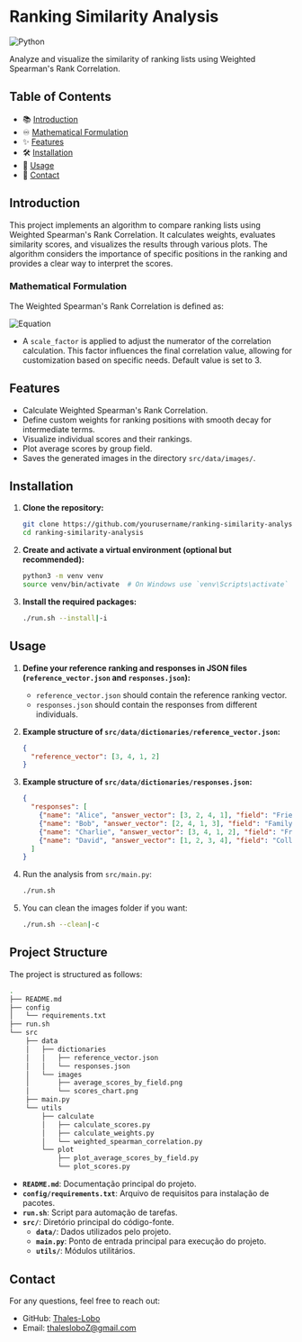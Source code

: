 # Ranking Similarity Analysis

![Python](https://img.shields.io/badge/python-3.7%2B-blue)

Analyze and visualize the similarity of ranking lists using Weighted Spearman's Rank Correlation.

## Table of Contents
- 📚 [Introduction](#introduction)
- ♾️ [Mathematical Formulation](#mathematical-formulation)
- ✨ [Features](#features)
- 🛠 [Installation](#installation)
- 🚀 [Usage](#usage)
- 📧 [Contact](#contact)

## Introduction
This project implements an algorithm to compare ranking lists using Weighted Spearman's Rank Correlation. It calculates weights, evaluates similarity scores, and visualizes the results through various plots. The algorithm considers the importance of specific positions in the ranking and provides a clear way to interpret the scores.

### Mathematical Formulation
The Weighted Spearman's Rank Correlation is defined as:

![Equation](https://miro.medium.com/v2/resize:fit:688/format:webp/1*CCl_9w_HKMZp8lFmrMz9FQ.png)

- A `scale_factor` is applied to adjust the numerator of the correlation calculation. This factor influences the final correlation value, allowing for customization based on specific needs. Default value is set to 3.

## Features
- Calculate Weighted Spearman's Rank Correlation.
- Define custom weights for ranking positions with smooth decay for intermediate terms.
- Visualize individual scores and their rankings.
- Plot average scores by group field.
- Saves the generated images in the directory `src/data/images/`.

## Installation
1. **Clone the repository:**
    ```bash
    git clone https://github.com/yourusername/ranking-similarity-analysis.git
    cd ranking-similarity-analysis
    ```

2. **Create and activate a virtual environment (optional but recommended):**
    ```bash
    python3 -m venv venv
    source venv/bin/activate  # On Windows use `venv\Scripts\activate`
    ```

3. **Install the required packages:**
    ```bash
    ./run.sh --install|-i
    ```

## Usage
1. **Define your reference ranking and responses in JSON files (`reference_vector.json` and `responses.json`):**
    - `reference_vector.json` should contain the reference ranking vector.
    - `responses.json` should contain the responses from different individuals.

2. **Example structure of `src/data/dictionaries/reference_vector.json`:**
    ```json
    {
      "reference_vector": [3, 4, 1, 2]
    }
    ```

3. **Example structure of `src/data/dictionaries/responses.json`:**
    ```json
    {
      "responses": [
        {"name": "Alice", "answer_vector": [3, 2, 4, 1], "field": "Friends"},
        {"name": "Bob", "answer_vector": [2, 4, 1, 3], "field": "Family"},
        {"name": "Charlie", "answer_vector": [3, 4, 1, 2], "field": "Friends"},
        {"name": "David", "answer_vector": [1, 2, 3, 4], "field": "Colleagues"}
      ]
    }
    ```

4. Run the analysis from `src/main.py`:
    ```bash
    ./run.sh
    ```

5. You can clean the images folder if you want:
    ```bash
    ./run.sh --clean|-c
    ```

## Project Structure
The project is structured as follows:

```bash
.
├── README.md
├── config
│   └── requirements.txt
├── run.sh
└── src
    ├── data
    │   ├── dictionaries
    │   │   ├── reference_vector.json
    │   │   └── responses.json
    │   └── images
    │       ├── average_scores_by_field.png
    │       └── scores_chart.png
    ├── main.py
    └── utils
        ├── calculate
        │   ├── calculate_scores.py
        │   ├── calculate_weights.py
        │   └── weighted_spearman_correlation.py
        └── plot
            ├── plot_average_scores_by_field.py
            └── plot_scores.py
```

- **`README.md`**: Documentação principal do projeto.
- **`config/requirements.txt`**: Arquivo de requisitos para instalação de pacotes.
- **`run.sh`**: Script para automação de tarefas.
- **`src/`**: Diretório principal do código-fonte.
  - **`data/`**: Dados utilizados pelo projeto.
  - **`main.py`**: Ponto de entrada principal para execução do projeto.
  - **`utils/`**: Módulos utilitários.

## Contact
For any questions, feel free to reach out:
- GitHub: [Thales-Lobo](https://github.com/Thales-Lobo)
- Email: thalesloboZ@gmail.com
